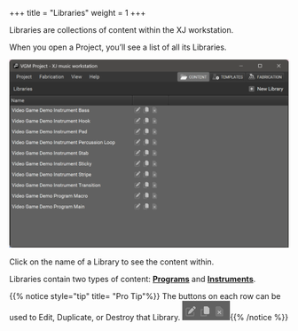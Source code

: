 +++
title = "Libraries"
weight = 1
+++

Libraries are collections of content within the XJ workstation.

When you open a Project, you’ll see a list of all its Libraries.

![Libraries](libraries.png?width=600px)

Click on the name of a Library to see the content within.

Libraries contain two types of content: [**Programs**](/making-xj-music/programs/) and [**Instruments**](/making-xj-music/instruments/).


{{% notice style="tip" title= "Pro Tip"%}}
The buttons on each row can be used
to Edit, Duplicate, or Destroy that Library.
![Libraries Buttons](librariesbuttons.png){{% /notice %}}
